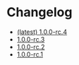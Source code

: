 # Changelog

- [(latest) 1.0.0-rc.4](/changelog/1.0.0-rc.4.html)
- [1.0.0-rc.3](/changelog/1.0.0-rc.3.html)
- [1.0.0-rc.2](/changelog/1.0.0-rc.2.html)
- [1.0.0-rc.1](/changelog/1.0.0-rc.1.html)
